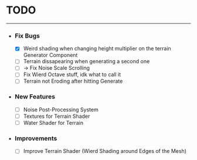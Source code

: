 ﻿# __TODO__

___

* ### Fix Bugs
  * [x] Weird shading when changing height multiplier on the terrain Generator Component
  * [ ] Terrain dissapearing when generating a second one
  * [ ] -> Fix Noise Scale Scrolling
  * [ ] Fix Wierd Octave stuff, idk what to call it
  * [ ] Terrain not Eroding after hitting Generate

* ### New Features
  * [ ] Noise Post-Processing System
  * [ ] Textures for Terrain Shader
  * [ ] Water Shader for Terrain

* ### Improvements
  * [ ] Improve Terrain Shader (Wierd Shading around Edges of the Mesh)